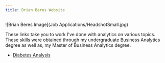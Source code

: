 ```yaml
---
title: Brian Beres Website
---
```


![Brian Beres Image](Job Applications/HeadshotSmall.jpg)

These links take you to work I've done with analytics on various topics. These skills were obtained through my undergraduate Business Analytics degree as well as, my Master of Business Analytics degree.

- [Diabetes Analysis](/DiabetesModels/index.html)
